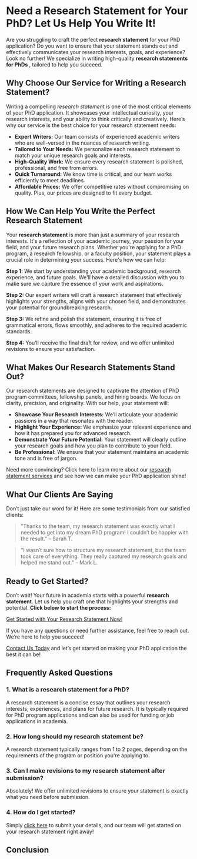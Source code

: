 # Need a Research Statement for Your PhD? Let Us Help You Write It!

Are you struggling to craft the perfect **research statement** for your PhD application? Do you want to ensure that your statement stands out and effectively communicates your research interests, goals, and experience? Look no further! We specialize in writing high-quality **research statements for PhDs** , tailored to help you succeed.

## Why Choose Our Service for Writing a Research Statement?

Writing a compelling _research statement_ is one of the most critical elements of your PhD application. It showcases your intellectual curiosity, your research interests, and your ability to think critically and creatively. Here’s why our service is the best choice for your research statement needs:

- **Expert Writers:** Our team consists of experienced academic writers who are well-versed in the nuances of research writing.
- **Tailored to Your Needs:** We personalize each research statement to match your unique research goals and interests.
- **High-Quality Work:** We ensure every research statement is polished, professional, and free from errors.
- **Quick Turnaround:** We know time is critical, and our team works efficiently to meet deadlines.
- **Affordable Prices:** We offer competitive rates without compromising on quality. Plus, our prices are designed to fit every budget.

## How We Can Help You Write the Perfect Research Statement

Your **research statement** is more than just a summary of your research interests. It's a reflection of your academic journey, your passion for your field, and your future research plans. Whether you're applying for a PhD program, a research fellowship, or a faculty position, your statement plays a crucial role in determining your success. Here's how we can help:

**Step 1:** We start by understanding your academic background, research experience, and future goals. We'll have a detailed discussion with you to make sure we capture the essence of your work and aspirations.

**Step 2:** Our expert writers will craft a research statement that effectively highlights your strengths, aligns with your chosen field, and demonstrates your potential for groundbreaking research.

**Step 3:** We refine and polish the statement, ensuring it is free of grammatical errors, flows smoothly, and adheres to the required academic standards.

**Step 4:** You’ll receive the final draft for review, and we offer unlimited revisions to ensure your satisfaction.

## What Makes Our Research Statements Stand Out?

Our research statements are designed to captivate the attention of PhD program committees, fellowship panels, and hiring boards. We focus on clarity, precision, and originality. With our help, your statement will:

- **Showcase Your Research Interests:** We’ll articulate your academic passions in a way that resonates with the reader.
- **Highlight Your Experience:** We emphasize your relevant experience and how it has prepared you for advanced research.
- **Demonstrate Your Future Potential:** Your statement will clearly outline your research goals and how you plan to contribute to your field.
- **Be Professional:** We ensure that your statement maintains an academic tone and is free of jargon.

Need more convincing? Click here to learn more about our [research statement services](https://tinyurl.com/topessay?keyword=research+statement+for+phd) and see how we can make your PhD application shine!

## What Our Clients Are Saying

Don’t just take our word for it! Here are some testimonials from our satisfied clients:

> "Thanks to the team, my research statement was exactly what I needed to get into my dream PhD program! I couldn’t be happier with the result." – Sarah T.

> "I wasn’t sure how to structure my research statement, but the team took care of everything. They really captured my research goals and helped me stand out." – Mark L.

## Ready to Get Started?

Don’t wait! Your future in academia starts with a powerful **research statement**. Let us help you craft one that highlights your strengths and potential. **Click below to start the process:**

[Get Started with Your Research Statement Now!](https://tinyurl.com/topessay?keyword=research+statement+for+phd)

If you have any questions or need further assistance, feel free to reach out. We’re here to help you succeed!

[Contact Us Today](https://tinyurl.com/topessay?keyword=research+statement+for+phd) and let’s get started on making your PhD application the best it can be!

## Frequently Asked Questions

### 1. What is a research statement for a PhD?

A research statement is a concise essay that outlines your research interests, experiences, and plans for future research. It is typically required for PhD program applications and can also be used for funding or job applications in academia.

### 2. How long should my research statement be?

A research statement typically ranges from 1 to 2 pages, depending on the requirements of the program or position you're applying to.

### 3. Can I make revisions to my research statement after submission?

Absolutely! We offer unlimited revisions to ensure your statement is exactly what you need before submission.

### 4. How do I get started?

Simply [click here](https://tinyurl.com/topessay?keyword=research+statement+for+phd) to submit your details, and our team will get started on your research statement right away!

## Conclusion
